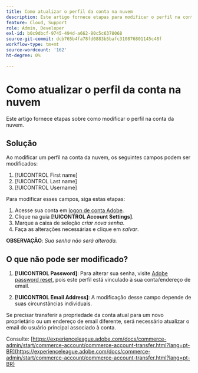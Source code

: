 ```yaml
---
title: Como atualizar o perfil da conta na nuvem
description: Este artigo fornece etapas para modificar o perfil na conta da nuvem.
feature: Cloud, Support
role: Admin, Developer
exl-id: b0c9dbcf-9745-494d-a662-80c5c6378068
source-git-commit: dcb765b4fa78fd0883b5bafc310876801145c48f
workflow-type: tm+mt
source-wordcount: '162'
ht-degree: 0%

---
```


# Como atualizar o perfil da conta na nuvem

Este artigo fornece etapas sobre como modificar o perfil na conta da nuvem.

## Solução

Ao modificar um perfil na conta da nuvem, os seguintes campos podem ser modificados:

1. [!UICONTROL First name]
1. [!UICONTROL Last name]
1. [!UICONTROL Username]

Para modificar esses campos, siga estas etapas:

1. Acesse sua conta em [logon de conta Adobe](https://accounts.magento.cloud).
1. Clique na guia **[!UICONTROL Account Settings]**.
1. Marque a caixa de seleção *criar nova senha*.
1. Faça as alterações necessárias e clique em *salvar*.

**OBSERVAÇÃO**: *Sua senha não será alterada.*

## O que não pode ser modificado?

1. **[!UICONTROL Password]**:
Para alterar sua senha, visite [Adobe password reset](https://account.adobe.com/), pois este perfil está vinculado à sua conta/endereço de email.

1. **[!UICONTROL Email Address]**:
A modificação desse campo depende de suas circunstâncias individuais.

Se precisar transferir a propriedade da conta atual para um novo proprietário ou um endereço de email diferente, será necessário atualizar o email do usuário principal associado à conta.

Consulte: [https://experienceleague.adobe.com/docs/commerce-admin/start/commerce-account/commerce-account-transfer.html?lang=pt-BR](https://experienceleague.adobe.com/docs/commerce-admin/start/commerce-account/commerce-account-transfer.html?lang=pt-BR)
